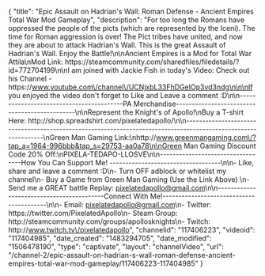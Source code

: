 {
    "title": "Epic Assault on Hadrian's Wall: Roman Defense - Ancient Empires Total War Mod Gameplay",
    "description": "For too long the Romans have oppressed the people of the picts (which are represented by the Iceni).  The time for Roman aggression is over! The Pict tribes have united, and now they are about to attack Hadrian's Wall.  This is the great Assault of Hadrian's Wall.  Enjoy the Battle!\n\nAncient Empires is a Mod for Total War Attila\nMod Link: https:\/\/steamcommunity.com\/sharedfiles\/filedetails\/?id=772704199\n\nI am joined with Jackie Fish in today's Video: Check out his Channel - https:\/\/www.youtube.com\/channel\/UCNjxbL33FhDGeIOp3vd3ndg\n\n\nIf you enjoyed the video don't forget to Like and Leave a comment :D\n\n-----------------------------------------PA Merchandise----------------------------------------------\n\nRepresent the Knight's of Apollo!\nBuy a T-shirt Here: http:\/\/shop.spreadshirt.com\/pixelatedapollo\/\n\n---------------------------------------------------------------------------------------------------------------\nGreen Man Gaming Link:\nhttp:\/\/www.greenmangaming.com\/?tap_a=1964-996bbb&tap_s=29753-aa0a78\n\nGreen Man Gaming Discount Code 20% Off:\nPIXELA-TEDAPO-LLOSVE\n\n----------------------------------How You Can Support Me! -----------------------------------\n\n- Like, share and leave a comment :D\n- Turn OFF adblock or whitelist my channel\n- Buy a Game from Green Man Gaming (Use the Link Above) \n- Send me a GREAT battle Replay: pixelatedapollo@gmail.com\n\n------------------------------------------Connect With Me!-----------------------------------------\n\n- Email: pixelatedapollo@gmail.com\n- Twitter: https:\/\/twitter.com\/PixelatedApollo\n- Steam Group:  http:\/\/steamcommunity.com\/groups\/apollosknights\n- Twitch: http:\/\/www.twitch.tv\/pixelatedapollo",
    "channelid": "117406223",
    "videoid": "117404985",
    "date_created": "1483294705",
    "date_modified": "1506478190",
    "type": "captivate",
    "layout": "channelVideo",
    "url": "\/channel-2\/epic-assault-on-hadrian-s-wall-roman-defense-ancient-empires-total-war-mod-gameplay\/117406223-117404985"
}
